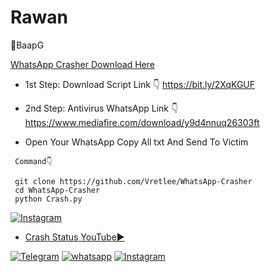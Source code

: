 # Rawan
🔞BaapG



<a href="https://www.mediafire.com/download/y9d4nnuq26303ft">WhatsApp Crasher Download Here</a>


- 1st Step:
Download Script Link 👇
       https://bit.ly/2XqKGUF

- 2nd Step:
Antivirus WhatsApp Link 👇
       https://www.mediafire.com/download/y9d4nnuq26303ft

- Open Your WhatsApp Copy All txt And Send To Victim


<html>
<head>
            

     Command👇

     git clone https://github.com/Vretlee/WhatsApp-Crasher
     cd WhatsApp-Crasher
     python Crash.py

<a href="https://instagram.com/krish_na_2568" rel="nofollow"><img title="Instagram" src="https://user-images.githubusercontent.com/49580304/110318584-81067880-7fc2-11eb-8391-152d308e7f2b.gif" data-canonical-src="https://img.shields.io/badge/INSTAGRAM-purple?style=for-the-badge&amp;logo=instagram" style="max-width:100%;"></a>
</p>


- <a href="https://youtu.be/_mMDmJq_Q2w">Crash Status YouTube▶️</a>
</p>
    
 
<a href="http://t.me/Rajputana50" rel="nofollow"><img title="Telegram" src="https://camo.githubusercontent.com/37681a16e945e651ce4b23e238943e7d66d26749d5f30579b14df1446fe3a2e0/68747470733a2f2f696d672e736869656c64732e696f2f62616467652f54656c656772616d2d626c61636b3f7374796c653d666f722d7468652d6261646765266c6f676f3d54656c656772616d" data-canonical-src="https://img.shields.io/badge/Telegram-black?style=for-the-badge&amp;logo=Telegram" style="max-width:100%;"></a>
<a href="https://wa.me/17868551101?text=Hi_BaapG" rel="nofollow"><img title="whatsapp" src="https://camo.githubusercontent.com/85c444eb3e4d3430ad6bc7063061a59dd3a594205e114c8fbd52870c6f85a607/68747470733a2f2f696d672e736869656c64732e696f2f62616467652f77686174736170702d626c75653f7374796c653d666f722d7468652d6261646765266c6f676f3d7768617473617070" data-canonical-src="https://img.shields.io/badge/whatsapp-blue?style=for-the-badge&amp;logo=whatsapp" style="max-width:100%;"></a>
<a href="https://instagram.com/krish_na_2568" rel="nofollow"><img title="Instagram" src="https://camo.githubusercontent.com/603963737d345c892a61d11c6f0902b18b91f6fd1b5ae9754af77fd892fcd99c/68747470733a2f2f696d672e736869656c64732e696f2f62616467652f494e5354414752414d2d707572706c653f7374796c653d666f722d7468652d6261646765266c6f676f3d696e7374616772616d" data-canonical-src="https://img.shields.io/badge/INSTAGRAM-purple?style=for-the-badge&amp;logo=instagram" style="max-width:100%;"></a>
</p>
        
<a href="https://github.com/Vretlee/CamPhish"><img title="" src="https://github.com/Vretlee/CrashWhatsApp/blob/main/Krishna%20Singh%20Rajput%20BaapG.jpg" data-canonical-src="https://github-readme-stats.vercel.app/api/pin/?username=noob-hackers&amp;repo=ipdrone&amp;theme=highcontrast" style="max-width:100%;"></a>
</p>
